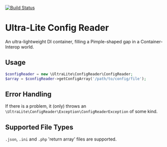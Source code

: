 [![Build Status](https://travis-ci.org/ultra-lite/config-reader.svg?branch=master)](https://travis-ci.org/ultra-lite/config-reader)

# Ultra-Lite Config Reader

An ultra-lightweight DI container, filling a Pimple-shaped gap in a Container-Interop world.

## Usage

```php
$configReader = new \UltraLite\ConfigReader\ConfigReader;
$array = $configReader->getConfigArray('/path/to/config/file');
```

## Error Handling

If there is a problem, it (only) throws an ```\UltraLite\ConfigReader\Exception\ConfigReaderException``` of some kind.

## Supported File Types

```.json```, ```.ini``` and ```.php``` 'return array' files are supported.
